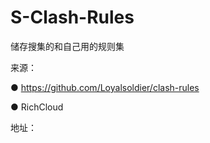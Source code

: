 # S-Clash-Rules
储存搜集的和自己用的规则集


来源：

 ● https://github.com/Loyalsoldier/clash-rules
 
 ● RichCloud

地址：
